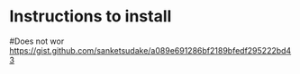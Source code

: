 # Instructions to install
#Does not wor
https://gist.github.com/sanketsudake/a089e691286bf2189bfedf295222bd43